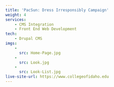 ```yaml
---
title: 'PacSun: Dress Irresponsibly Campaign'
weight: 4
services:
    - CMS Integration
    - Front End Web Development
tech:
    - Drupal CMS
imgs:
    - 
      src: Home-Page.jpg
    - 
      src: Look.jpg
    -
      src: Look-List.jpg
live-site-url: https://www.collegeofidaho.edu
---
```


